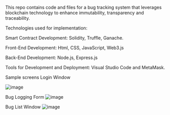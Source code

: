 This repo contains code and files for a bug tracking system that leverages blockchain technology to enhance immutability, transparency and traceability.

Technologies used for implementation: 

Smart Contract Development: Solidity, Truffle, Ganache.

Front-End Development: Html, CSS, JavaScript, Web3.js

Back-End Development: Node.js, Express.js

Tools for Development and Deployment: Visual Studio Code and MetaMask.

Sample screens
Login Window

![image](https://github.com/user-attachments/assets/3fd77077-a70b-4d61-a406-cb42061c8db9)

Bug Logging Form
![image](https://github.com/user-attachments/assets/0bf78298-14f5-4341-9689-42f998078494)

Bug List Window
![image](https://github.com/user-attachments/assets/bfcf23b8-7d05-4e8e-8505-f5f722a6f08b)



